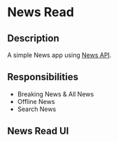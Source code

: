 
# News Read

## Description 

A simple News app using [News API](https://newsapi.org).

## Responsibilities

- Breaking News & All News 
- Offline News 
- Search News

## News Read UI
<!--
<div style="display: flex; flex-wrap: wrap;">
    <img src="https://github.com/muj-i/square_ghost/blob/main/screenshots/ss1.png" width="250" />
    <img src="https://github.com/muj-i/square_ghost/blob/main/screenshots/ss2.png" width="250" />
    <img src="https://github.com/muj-i/square_ghost/blob/main/screenshots/ss3.png" width="250" />
    <img src="https://github.com/muj-i/square_ghost/blob/main/screenshots/ss4.png" width="250" />
    <img src="https://github.com/muj-i/square_ghost/blob/main/screenshots/ss5.png" width="250" />
    
</div>
--/>
## Getting Started

### Prerequisites

Ensure Flutter is installed on your machine. For installation instructions, refer to the official [Flutter website](https://flutter.dev/docs/get-started/install).

### Installation

Follow these steps to run the News Read Application:

1. Clone this repository to your local machine:

```bash
git clone https://github.com/muj-i/flutter_news_read.git
```

2. Navigate to the project folder:

```bash
cd flutter_news_read
```

3. Install dependencies:

```bash
flutter pub get
```

### How to Run

Connect your device or emulator and run the app using the following command:

```bash
flutter run
```
## Used Packages

News Read integrates the following packages to enhance functionality:

- `google_fonts: ^5.1.0`: Access Google Fonts for typography options.
- `flutter_iconly: ^1.0.2`: Access a wide range of Font Awesome icons for stylish visuals.
- `flutter_launcher_icons: ^0.13.1`: Simplify the generation of launcher icons on various platforms.

http:
  
  
  shimmer: ^3.0.0
  
## Project Directory Structure

The News Read directory structure is organized as follows:
<!--

```
  progress_pal/
  ├── assets/
  │   ├── logo/
  │   │   ├── logo_name.png
  │   │   ├── logo.png
  │   │   ├── logo2.png
  ├── lib/
  │   ├── pages/
  │   │   ├── auth_pages/
  │   │   │   ├── forgot_password_page.dart
  │   │   │   ├── logedin_checking_page.dart
  │   │   │   ├── login_page.dart
  │   │   │   ├── signup_page.dart
  │   │   ├── home_page.dart
  │   │   ├── update_user_data_page.dart
  │   ├── reusable_widgets/
  │   │   ├── all_over_button.dart
  │   │   ├── constants.dart
  │   │   ├── delete_account.dart
  │   │   ├── gender_selection.dart
  │   │   ├── log_in_sign_up_button.dart
  │   │   ├── selected_gender.dart
  │   ├── firebase_options.dart
  │   ├── main.dart
```
--/>
## Contributors

- [Mujahedul Islam](https://github.com/muj-i)

## Special Thanks

A heartfelt thanks to [Moniruzzaman](https://github.com/moniruzzaman76) & [Md Alhaz Mondal Hredhay](https://github.com/hredhayxz) to share their knowledges with me & help me complete this project.

## License

This project is licensed under the MIT License. Refer to the [LICENSE](https://opensource.org/license/mit/) file for details.
